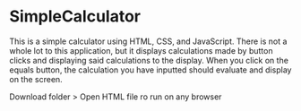 # SimpleCalculator

This is a simple calculator using HTML, CSS, and JavaScript.
There is not a whole lot to this application, but it displays calculations made by button clicks and displaying said calculations to the display. When you click on the equals button, the calculation you have inputted should evaluate and display on the screen.

Download folder > Open HTML file ro run on any browser
